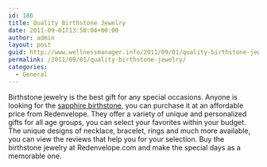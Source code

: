 ```yaml
---
id: 186
title: Quality Birthstone Jewelry
date: 2011-09-01T13:50:04+00:00
author: admin
layout: post
guid: http://www.wellnessmanager.info/2011/09/01/quality-birthstone-jewelry/
permalink: /2011/09/01/quality-birthstone-jewelry/
categories:
  - General
---
```

Birthstone jewelry is the best gift for any special occasions. Anyone is looking for the [sapphire birthstone](http://www.redenvelope.com/september-birthstone-RSEPB), you can purchase it at an affordable price from Redenvelope. They offer a variety of unique and personalized gifts for all age groups, you can select your favorites within your budget. The unique designs of necklace, bracelet, rings and much more available, you can view the reviews that help you for your selection. Buy the birthstone jewelry at Redenvelope.com and make the special days as a memorable one.